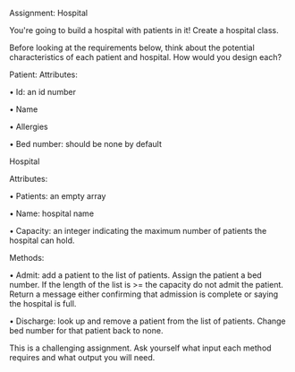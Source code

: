 Assignment: Hospital

You're going to build a hospital with patients in it! Create a hospital class.

Before looking at the requirements below, think about the potential characteristics of each patient and hospital. How would you design each?

Patient:
Attributes:

• Id: an id number

• Name

• Allergies

• Bed number: should be none by default

Hospital

Attributes:

• Patients: an empty array

• Name: hospital name

• Capacity: an integer indicating the maximum number of patients the hospital can hold.

Methods:

• Admit: add a patient to the list of patients. Assign the patient a bed number. If the length of the list is >= the capacity do not admit the patient. Return a message either confirming that admission is complete or saying the hospital is full.

• Discharge: look up and remove a patient from the list of patients. Change bed number for that patient back to none.

This is a challenging assignment. Ask yourself what input each method requires and what output you will need.
